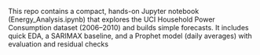 This repo contains a compact, hands-on Jupyter notebook (Energy_Analysis.ipynb) that explores the UCI Household Power Consumption dataset (2006–2010) and builds simple forecasts. It includes quick EDA, a SARIMAX baseline, and a Prophet model (daily averages) with evaluation and residual checks
